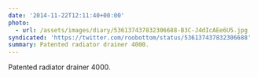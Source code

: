 ```yaml
---
date: '2014-11-22T12:11:40+00:00'
photo:
  - url: /assets/images/diary/536137437832306688-B3C-J4dIcAEe6U5.jpg
syndicated: 'https://twitter.com/roobottom/status/536137437832306688'
summary: Patented radiator drainer 4000.
---
```

Patented radiator drainer 4000. 
